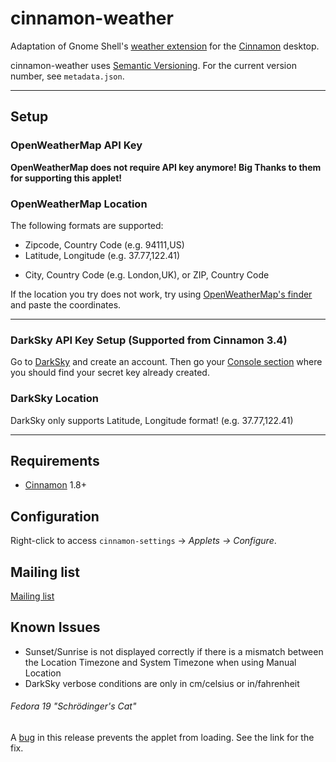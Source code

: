 # cinnamon-weather

Adaptation of Gnome Shell's [weather extension](https://github.com/simon04/gnome-shell-extension-weather) for the [Cinnamon](http://cinnamon.linuxmint.com) desktop.

cinnamon-weather uses [Semantic Versioning](http://semver.org/).  For the current version number, see `metadata.json`.  

----



## Setup



### OpenWeatherMap API Key

**OpenWeatherMap does not require API key anymore! Big Thanks to them for supporting this applet!**

### OpenWeatherMap Location
The following formats are supported:

- Zipcode, Country Code (e.g. 94111,US)
- Latitude, Longitude (e.g. 37.77,122.41)

* City, Country Code (e.g. London,UK), or ZIP, Country Code

If the location you try does not work, try using [OpenWeatherMap's finder](https://openweathermap.org/find) and paste the coordinates.



------

### DarkSky API Key Setup (Supported from Cinnamon 3.4)

Go to [DarkSky](https://darksky.net/dev/register) and create an account. Then go your [Console section](https://darksky.net/dev/account) where you should find your secret key already created.

### DarkSky Location

DarkSky only supports Latitude, Longitude format! (e.g. 37.77,122.41)

------



## Requirements

* [Cinnamon](https://github.com/linuxmint/Cinnamon) 1.8+

## Configuration

Right-click to access `cinnamon-settings` -> _Applets -> Configure_.

## Mailing list
[Mailing list](http://groups.google.com/group/cinnamon-weather)

## Known Issues
* Sunset/Sunrise is not displayed correctly if there is a mismatch between the Location Timezone and System Timezone when using Manual Location
* DarkSky verbose conditions are only in cm/celsius or in/fahrenheit

###### Fedora 19 "Schrödinger's Cat" 

A [bug](https://github.com/mockturtl/cinnamon-weather/issues/43) in this release prevents the applet from loading.  See the link for the fix.
